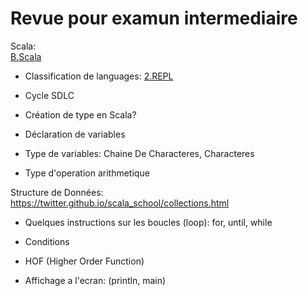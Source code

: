 # Revue pour examun intermediaire


Scala:  
[B.Scala](../B.Scala)



* Classification de languages: [2.REPL](../2.REPL)  
* Cycle SDLC  

* Création de type en Scala?  
* Déclaration de variables  

* Type de variables: Chaine De Characteres, Characteres  
* Type d'operation arithmetique  

Structure de Données:  
https://twitter.github.io/scala_school/collections.html


* Quelques instructions sur les boucles (loop): for, until, while   
* Conditions  
* HOF (Higher Order Function)

* Affichage a l'ecran:  (println, main)
